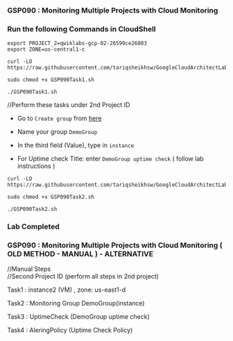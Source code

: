 ### GSP090 :  Monitoring Multiple Projects with Cloud Monitoring 

### Run the following Commands in CloudShell
```
export PROJECT_2=qwiklabs-gcp-02-26599ce26803
export ZONE=us-central1-c
```
```
curl -LO https://raw.githubusercontent.com/tariqsheikhsw/GoogleCloudArchitectLabs/main/Solutions/GSP090Task1.sh

sudo chmod +x GSP090Task1.sh

./GSP090Task1.sh
```
//Perform these tasks under 2nd Project ID 

* Go to `Create group` from [here](https://console.cloud.google.com/monitoring/groups?)

* Name your group `DemoGroup`

* In the third field (Value), type in `instance`

* For Uptime check Title: enter `DemoGroup uptime check` ( follow lab instructions )

```
curl -LO https://raw.githubusercontent.com/tariqsheikhsw/GoogleCloudArchitectLabs/main/Solutions/GSP090Task2.sh

sudo chmod +x GSP090Task2.sh

./GSP090Task2.sh
```

### Lab Completed 

### GSP090 :  Monitoring Multiple Projects with Cloud Monitoring  ( OLD METHOD - MANUAL ) - ALTERNATIVE 

//Manual Steps  
//Second Project ID (perform all steps in 2nd project)

Task1 : instance2 (VM) , zone: us-east1-d

Task2 : Monitoring Group DemoGroup(instance)

Task3 : UptimeCheck (DemoGroup uptime check)

Task4 : AleringPolicy (Uptime Check Policy)

